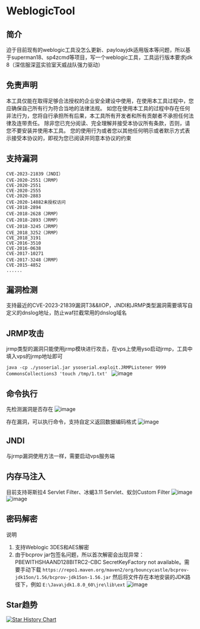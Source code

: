 # WeblogicTool
## 简介
迫于目前现有的weblogic工具没怎么更新、payloayjdk适用版本等问题，所以基于superman18、sp4zcmd等项目，写一个weblogic工具，工具运行版本要求jdk 8（深信服深蓝实验室天威战队强力驱动）

## 免责声明
本工具仅能在取得足够合法授权的企业安全建设中使用，在使用本工具过程中，您应确保自己所有行为符合当地的法律法规。 如您在使用本工具的过程中存在任何非法行为，您将自行承担所有后果，本工具所有开发者和所有贡献者不承担任何法律及连带责任。 除非您已充分阅读、完全理解并接受本协议所有条款，否则，请您不要安装并使用本工具。 您的使用行为或者您以其他任何明示或者默示方式表示接受本协议的，即视为您已阅读并同意本协议的约束

## 支持漏洞
```
CVE-2023-21839（JNDI）
CVE-2020-2551（JRMP）
CVE-2020-2551
CVE-2020-2555
CVE-2020-2883
CVE-2020-14882未授权访问
CVE-2018-2894
CVE-2018-2628（JRMP）
CVE-2018-2893（JRMP）
CVE-2018-3245（JRMP）
CVE_2018_3252（JRMP）
CVE_2018_3191
CVE-2016-3510
CVE-2016-0638
CVE-2017-10271
CVE-2017-3248（JRMP）
CVE-2015-4852
......
```

## 漏洞检测
支持最近的CVE-2023-21839漏洞T3&&IIOP，JNDI和JRMP类型漏洞需要填写自定义的dnslog地址，防止waf拦截常用的dnslog域名

## JRMP攻击
jrmp类型的漏洞只能使用jrmp模块进行攻击，在vps上使用yso启动jrmp，工具中填入vps的jrmp地址即可  

```java -cp ./ysoserial.jar ysoserial.exploit.JRMPListener 9999 CommonsCollections3 'touch /tmp/1.txt' ```
![image](https://user-images.githubusercontent.com/49397311/232307976-164f5777-f848-492c-b586-c50b503dfd5d.png)

## 命令执行
先检测漏洞是否存在
![image](https://user-images.githubusercontent.com/49397311/232307989-9ae53a16-6d05-4bf5-8267-fc215f331e4c.png)
  
  存在漏洞，可以执行命令，支持自定义返回数据编码格式
  ![image](https://user-images.githubusercontent.com/49397311/232307999-46dea56c-c597-4f69-85ac-d861d352fd83.png)

## JNDI 
与jrmp漏洞使用方法一样，需要启动vps服务端   

## 内存马注入
目前支持哥斯拉4 Servlet Filter、冰蝎3.11 Servlet、蚁剑Custom Filter
![image](https://user-images.githubusercontent.com/49397311/232308056-fb517990-bf79-4228-8130-5c33cb262048.png)  
![image](https://user-images.githubusercontent.com/49397311/232308062-0bb61d73-a56c-43ed-b944-6f5d23ed8ea8.png)

## 密码解密
说明
1. 支持Weblogic 3DES和AES解密 
2. 由于bcprov jar包签名问题，所以首次解密会出现异常：PBEWITHSHAAND128BITRC2-CBC SecretKeyFactory not available。需要手动下载 ```https://repo1.maven.org/maven2/org/bouncycastle/bcprov-jdk15on/1.56/bcprov-jdk15on-1.56.jar``` 然后将文件存在本地安装的JDK路径下，例如 ```E:\Java\jdk1.8.0_60\jre\lib\ext```
![image](https://user-images.githubusercontent.com/49397311/232308083-058b42bb-3360-43ad-b90b-d9472ccfcdc0.png)



## Star趋势
[![Star History Chart](https://api.star-history.com/svg?repos=KimJun1010/WeblogicTool&type=Date)](https://star-history.com/#KimJun1010/WeblogicTool&Date)


